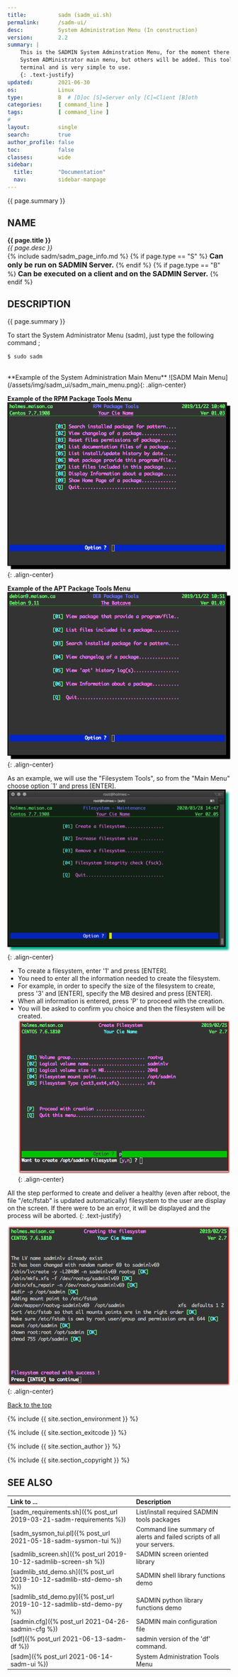 ```yaml
---
title:          sadm (sadm_ui.sh)
permalink:      /sadm-ui/
desc:           System Administration Menu (In construction)
version:        2.2
summary: |         
    This is the SADMIN System Adminstration Menu, for the moment there are three items in the 
    System ADMinistrator main menu, but others will be added. This tool is available from the 
    terminal and is very simple to use.
    {: .text-justify}
updated:        2021-06-30
os:             Linux
type:           B  # [D]oc [S]=Server only [C]=Client [B]oth
categories:     [ command_line ] 
tags:           [ command_line ] 
#
layout:         single
search:         true
author_profile: false
toc:            false
classes:        wide
sidebar:
  title:        "Documentation"
  nav:          sidebar-manpage
---
```


<a id="top_of_page"></a>
{{ page.summary }} 


<a id="name"></a>
## NAME
**{{ page.title }}**  
*{{ page.desc }}*   
{% include sadm/sadm_page_info.md %}
{% if page.type == "S" %}
<font size="3"><strong>Can only be run on SADMIN Server.</strong></font>
{% endif %}
{% if page.type == "B" %}
<font size="3"><strong>Can be executed on a client and on the SADMIN Server.</strong></font>
{% endif %}



<a id="description"></a>
## DESCRIPTION

{{ page.summary }} 

To start the System Administrator Menu (sadm), just type the following command ;

```
$ sudo sadm
```

<br>
**Example of the System Administration Main Menu** 
![SADM Main Menu](/assets/img/sadm_ui/sadm_main_menu.png){: .align-center}
 

**Example of the RPM Package Tools Menu**
![SADM RPM Package Menu](/assets/img/sadm_ui/sadm_main_ui_rpm_menu.png){: .align-center}


**Example of the APT Package Tools Menu**
![SADM APT Package Menu](/assets/img/sadm_ui/sadm_main_ui_deb_menu.png){: .align-center}


As an example, we will use the "Filesystem Tools", so from the "Main Menu" choose option ´1' and press [ENTER].
![SADM Filesystem Menu](/assets/img/sadm_ui/sadm_fs_menu.png){: .align-center}

- To create a filesystem, enter '1' and press [ENTER].
- You need to enter all the information needed to create the filesystem.
- For example, in order to specify the size of the filesystem to create, press '3' and [ENTER], specify the MB desired and press [ENTER].
- When all information is entered, press 'P' to proceed with the creation.
- You will be asked to confirm you choice and then the filesystem will be created.
![SADM Enter Filesystem Parameters](/assets/img/sadm_ui/sadm_fs_create.png){: .align-center}


All the step performed to create and deliver a healthy (even after reboot, the file "/etc/fstab" 
is updated automatically) filesystem to the user are display on the screen. If there were to be 
an error, it will be displayed and the process will be aborted. 
{: .text-justify}

![SADM Filesystem creation](/assets/img/sadm_ui/sadm_fs_create_result.png){: .align-center}


[Back to the top](#top_of_page)


{% include {{ site.section_environment }} %}

{% include {{ site.section_exitcode    }} %}

{% include {{ site.section_author      }} %}

{% include {{ site.section_copyright   }} %}


<a id="seealso"></a>
## SEE ALSO

| Link to ...| Description |  
| :--- | :--- |  
| [sadm_requirements.sh]({% post_url 2019-03-21-sadm-requirements %})               | List/install required SADMIN tools packages  
| [sadm_sysmon_tui.pl]({% post_url 2021-05-18-sadm-sysmon-tui %})                   |  Command line summary of alerts and failed scripts of all your servers.  
| [sadmlib_screen.sh]({% post_url 2019-10-12-sadmlib-screen-sh %})                  | SADMIN screen oriented library  
| [sadmlib_std_demo.sh]({% post_url 2019-10-12-sadmlib-std-demo-sh %})              | SADMIN shell library functions demo   
| [sadmlib_std_demo.py]({% post_url 2019-10-12-sadmlib-std-demo-py %})              | SADMIN python library functions demo  
| [sadmin.cfg]({% post_url 2021-04-26-sadmin-cfg %})                                | SADMIN main configuration file   
| [sdf]({% post_url 2021-06-13-sadm-df %})                                          | sadmin version of the 'df' command.  
| [sadm]({% post_url 2021-06-14-sadm-ui %}) | System Administration Tools Menu | 

